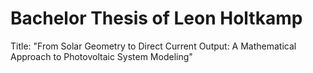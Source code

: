 # Bachelor Thesis of Leon Holtkamp

Title: "From Solar Geometry to Direct Current Output: A Mathematical Approach to Photovoltaic System Modeling"
